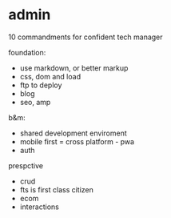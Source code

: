 # admin

10 commandments for confident tech manager

foundation:

- use markdown, or better markup
- css, dom and load
- ftp to deploy
- blog
- seo, amp

b&m:

- shared development enviroment
- mobile first = cross platform - pwa
- auth

prespctive

- crud
- fts is first class citizen
- ecom
- interactions